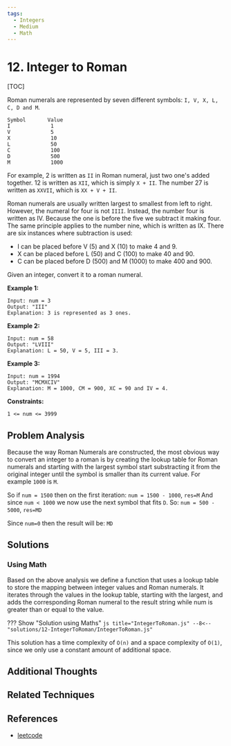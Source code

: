 ```yaml
---
tags:
  - Integers
  - Medium
  - Math
---
```


# 12. Integer to Roman

[TOC]

Roman numerals are represented by seven different symbols: `I, V, X, L, C, D and M`.

```
Symbol       Value
I             1
V             5
X             10
L             50
C             100
D             500
M             1000
```

For example, 2 is written as `II` in Roman numeral, just two one's added together. 12 is written as `XII`, which is simply `X + II`. The number 27 is written as `XXVII`, which is `XX + V + II`.

Roman numerals are usually written largest to smallest from left to right. However, the numeral for four is not `IIII`. Instead, the number four is written as IV. Because the one is before the five we subtract it making four. The same principle applies to the number nine, which is written as IX. There are six instances where subtraction is used:

- I can be placed before V (5) and X (10) to make 4 and 9.
- X can be placed before L (50) and C (100) to make 40 and 90.
- C can be placed before D (500) and M (1000) to make 400 and 900.

Given an integer, convert it to a roman numeral.

**Example 1:**

```
Input: num = 3
Output: "III"
Explanation: 3 is represented as 3 ones.
```

**Example 2:**

```
Input: num = 58
Output: "LVIII"
Explanation: L = 50, V = 5, III = 3.
```

**Example 3:**

```
Input: num = 1994
Output: "MCMXCIV"
Explanation: M = 1000, CM = 900, XC = 90 and IV = 4.
```

**Constraints:**

```
1 <= num <= 3999
```

## Problem Analysis

Because the way Roman Numerals are constructed, the most obvious way to convert an integer to a roman is by creating the lookup table for Roman numerals and starting with the largest symbol start substracting it from the original integer until the symbol is smaller than its current value. For example `1000` is `M`.

So if `num = 1500` then on the first iteration: `num = 1500 - 1000`, `res=M`
And since `num < 1000` we now use the next symbol that fits `D`. So: `num = 500 - 5000`, `res=MD`

Since `num=0` then the result will be: `MD`

## Solutions

### Using Math

Based on the above analysis we define a function that uses a lookup table to store the mapping between integer values and Roman numerals. It iterates through the values in the lookup table, starting with the largest, and adds the corresponding Roman numeral to the result string while num is greater than or equal to the value.

??? Show "Solution using Maths"
    ```js title="IntegerToRoman.js"
    --8<-- "solutions/12-IntegerToRoman/IntegerToRoman.js"
    ```

This solution has a time complexity of `O(n)` and a space complexity of `O(1)`, since we only use a constant amount of additional space.

## Additional Thoughts

## Related Techniques

## References

- [leetcode](https://leetcode.com/problems/integer-to-roman/)
